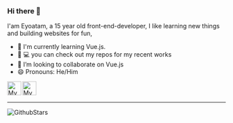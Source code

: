 ### Hi there 👋

I'am Eyoatam, a 15 year old front-end-developer, I like learning new things
 and building websites for fun,
 
- 🌱 I'm currently learning Vue.js. 
- 🔭 💻 you can check out my repos for my recent works 
- 👯 I’m looking to collaborate on Vue.js
- 😄 Pronouns: He/Him
 
<a href="https://codepen.io/Eyoatam">
  <img width="32" align="left"
     alt="My GitHub profile"
     src="https://cdn.jsdelivr.net/npm/simple-icons@v3/icons/codepen.svg">
</a>
<a href="https://www.instagram.com/eyoatam.codes">
  <img width="32" align="left"
     alt="My Instagram profile"
     src="https://cdn.jsdelivr.net/npm/simple-icons@v3/icons/instagram.svg">
</a>
<br><br>
<hr/>

![GithubStars](https://github-readme-stats.vercel.app/api/?username=Eyoatam&show_icons=true&title_color=fff&icon_color=79ff97&text_color=9f9f9f&bg_color=151515)
